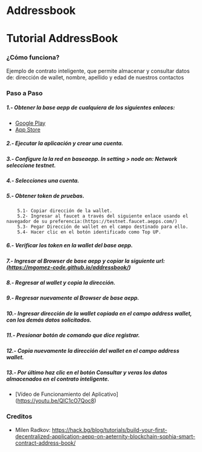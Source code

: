 # Addressbook
# Tutorial AddressBook

### ¿Cómo funciona?  

Ejemplo de contrato inteligente, que permite almacenar y consultar datos de: dirección de wallet, nombre, apellido y edad de nuestros contactos

### Paso a Paso
#####  1.- Obtener la base aepp de cualquiera de los siguientes enlaces:
  - [Google Play](https://play.google.com/store/apps/details?id=com.aeternity.base)
  - [App Store](https://apps.apple.com/ru/app/base-%C3%A6pp-wallet/id1458655724)
#####  2.- Ejecutar la aplicación y crear una cuenta.
#####  3.- Configure la la red en baseaepp. In setting > node on: Network seleccione testnet.
#####  4.- Selecciones una cuenta.
#####  5.- Obtener token de pruebas.
        5.1- Copiar dirección de la wallet.
        5.2- Ingresar al faucet a través del siguiente enlace usando el navegador de su preferencia:(https://testnet.faucet.aepps.com/)
        5.3- Pegar Dirección de wallet en el campo destinado para ello.
        5.4- Hacer clic en el botón identificado como Top UP.
#####  6.- Verificar los token en la wallet del base aepp.
#####  7.- Ingresar al Browser de base aepp y copiar la siguiente url:(https://mgomez-code.github.io/addressbook/)
#####  8.- Regresar al wallet y copia la dirección.
#####  9.- Regresar nuevamente al Browser de base aepp.
#####  10.- Ingresar dirección de la wallet copiada en el campo address wallet, con los demás datos solicitados.
#####  11.- Presionar botón de comando que dice registrar.
#####  12.- Copia nuevamente la dirección del wallet en el campo address wallet.
#####  13.- Por último haz clic en el botón Consultar y veras los datos almacenados en el contrato inteligente.
  - [Vídeo de Funcionamiento del Aplicativo] (https://youtu.be/QlC1cO7Qoc8)

### Creditos
- Milen Radkov: https://hack.bg/blog/tutorials/build-your-first-decentralized-application-aepp-on-aeternity-blockchain-sophia-smart-contract-address-book/


